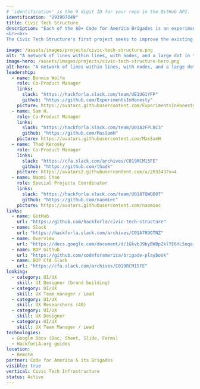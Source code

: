 ```yaml
---
# 'identification' is the 9 digit ID for your repo in the GitHub API.
identification: "293907049"
title: Civic Tech Structure
description: "Each of the 80+ Code for America Brigades is an experiment which generates valuable learnings and new effective processes and practices. However, Brigades and other civic tech volunteer organizations need not start from scratch. This project aims to improve existing structures and create new ones that make it easier to share replicable processes and practices so that organizers and members can iterate on each others work, improving outcomes for the whole network.
<br><br>
The Civic Tech Structure's first project seeks to improve the existing Code for America Brigade Organizer’s Playbook (BOP) into a communal, high-value resource for sharing. We will be performing an intensive UX Research phase with the BOP end users to understand their priorities, infrastructure, and potential contributions."

image: /assets/images/projects/civic-tech-structure.png
alt: "A network of lines within lines, with nodes, and a large dot in the center."
image-hero: /assets/images/projects/civic-tech-structure-hero.png
alt-hero: "A network of lines within lines, with nodes, and a large dot in the center."
leadership:
  - name: Bonnie Wolfe
    role: Co-Product Manager
    links:
      slack: "https://hackforla.slack.com/team/UE1UG1YFP"
      github: "https://github.com/ExperimentsInHonesty"
    picture: https://avatars.githubusercontent.com/ExperimentsInHonesty
  - name: Sam H.
    role: Co-Product Manager
    links:
      slack: "https://hackforla.slack.com/team/U01A2FPLBC3"
      github: "https://github.com/MasSamH"
    picture: https://avatars.githubusercontent.com/MasSamH
  - name: Thad Kerosky
    role: Co-Product Manager
    links:
      slack: "https://cfa.slack.com/archives/C019RCM15FE"
      github: "https://github.com/thadk"
    picture: https://avatars2.githubusercontent.com/u/283343?v=4
  - name: Naomi Chao
    role: Special Projects Coordinator
    links:
      slack: "https://hackforla.slack.com/team/U018TQWQB0T"
      github: "https://github.com/naomiec"
    picture: https://avatars.githubusercontent.com/naomiec
links:
  - name: GitHub
    url: "https://github.com/hackforla/civic-tech-structure"
  - name: Slack
    url: "https://hackforla.slack.com/archives/C01A789GTNZ"
  - name: Overview
    url: "https://docs.google.com/document/d/1GkvbJ9byBWBpZklYE6YL5nqa-KbIRz32PnMCeroV_1g/edit?usp=sharing"
  - name: BOP Github
    url: "https://github.com/codeforamerica/brigade-playbook"
  - name: BOP CfA Slack
    url: "https://cfa.slack.com/archives/C019RCM15FE"
looking:
  - category: UI/UX
    skill: UI Designer (brand building)
  - category: UI/UX
    skill: UX Team manager / Lead
  - category: UI/UX
    skill: UX Researchers (40)
  - category: UI/UX
    skill: UX Designer
  - category: UI/UX
    skill: UX Team Manager / Lead
technologies:
  - Google Docs (Doc, Sheet, Slide, Forms)
  - HackforLA.org guides
location:
  - Remote
partner: Code for America & its Brigades
visible: true
vertical: Civic Tech Infrastructure 
status: Active
---
```

